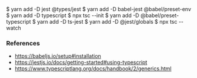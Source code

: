 

$ yarn add -D jest @types/jest
$ yarn add -D babel-jest @babel/preset-env
$ yarn add -D typescript
$ npx tsc --init
$ yarn add -D @babel/preset-typescript
$ yarn add -D ts-jest
$ yarn add -D @jest/globals
$ npx tsc --watch

### References
- https://babeljs.io/setup#installation
- https://jestjs.io/docs/getting-started#using-typescript
- https://www.typescriptlang.org/docs/handbook/2/generics.html
